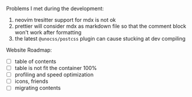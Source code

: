 Problems I met during the development:

1. neovim tresitter support for mdx is not ok
2. prettier will consider mdx as markdown file so that the comment block won't work after formatting
3. the latest `@unocss/postcss` plugin can cause stucking at dev compiling

Website Roadmap:

-   [ ] table of contents
-   [ ] table is not fit the container 100%
-   [ ] profiling and speed optimization
-   [ ] icons, friends
-   [ ] migrating contents
